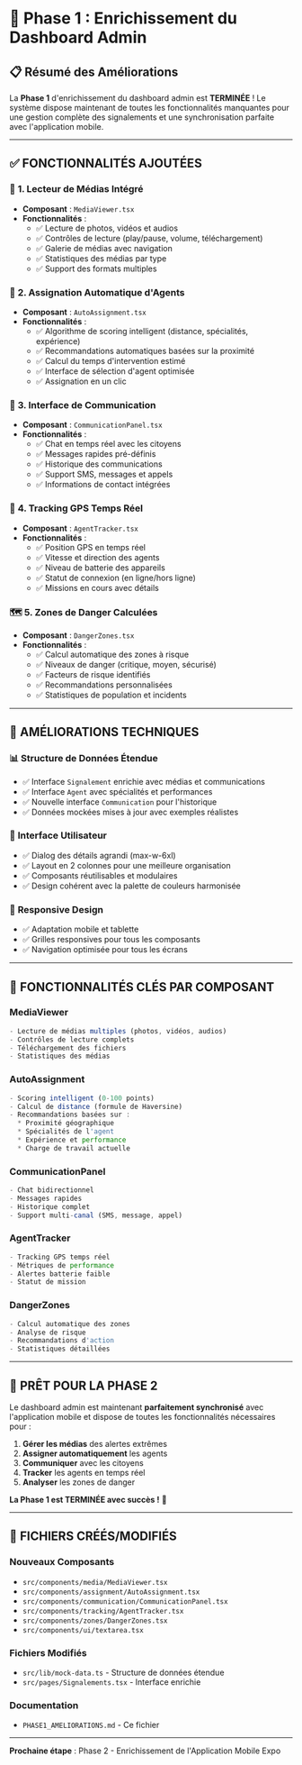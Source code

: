 # 🚀 Phase 1 : Enrichissement du Dashboard Admin

## 📋 Résumé des Améliorations

La **Phase 1** d'enrichissement du dashboard admin est **TERMINÉE** ! Le système dispose maintenant de toutes les fonctionnalités manquantes pour une gestion complète des signalements et une synchronisation parfaite avec l'application mobile.

---

## ✅ **FONCTIONNALITÉS AJOUTÉES**

### 🎥 **1. Lecteur de Médias Intégré**
- **Composant** : `MediaViewer.tsx`
- **Fonctionnalités** :
  - ✅ Lecture de photos, vidéos et audios
  - ✅ Contrôles de lecture (play/pause, volume, téléchargement)
  - ✅ Galerie de médias avec navigation
  - ✅ Statistiques des médias par type
  - ✅ Support des formats multiples

### 🤖 **2. Assignation Automatique d'Agents**
- **Composant** : `AutoAssignment.tsx`
- **Fonctionnalités** :
  - ✅ Algorithme de scoring intelligent (distance, spécialités, expérience)
  - ✅ Recommandations automatiques basées sur la proximité
  - ✅ Calcul du temps d'intervention estimé
  - ✅ Interface de sélection d'agent optimisée
  - ✅ Assignation en un clic

### 💬 **3. Interface de Communication**
- **Composant** : `CommunicationPanel.tsx`
- **Fonctionnalités** :
  - ✅ Chat en temps réel avec les citoyens
  - ✅ Messages rapides pré-définis
  - ✅ Historique des communications
  - ✅ Support SMS, messages et appels
  - ✅ Informations de contact intégrées

### 📍 **4. Tracking GPS Temps Réel**
- **Composant** : `AgentTracker.tsx`
- **Fonctionnalités** :
  - ✅ Position GPS en temps réel
  - ✅ Vitesse et direction des agents
  - ✅ Niveau de batterie des appareils
  - ✅ Statut de connexion (en ligne/hors ligne)
  - ✅ Missions en cours avec détails

### 🗺️ **5. Zones de Danger Calculées**
- **Composant** : `DangerZones.tsx`
- **Fonctionnalités** :
  - ✅ Calcul automatique des zones à risque
  - ✅ Niveaux de danger (critique, moyen, sécurisé)
  - ✅ Facteurs de risque identifiés
  - ✅ Recommandations personnalisées
  - ✅ Statistiques de population et incidents

---

## 🔧 **AMÉLIORATIONS TECHNIQUES**

### 📊 **Structure de Données Étendue**
- ✅ Interface `Signalement` enrichie avec médias et communications
- ✅ Interface `Agent` avec spécialités et performances
- ✅ Nouvelle interface `Communication` pour l'historique
- ✅ Données mockées mises à jour avec exemples réalistes

### 🎨 **Interface Utilisateur**
- ✅ Dialog des détails agrandi (max-w-6xl)
- ✅ Layout en 2 colonnes pour une meilleure organisation
- ✅ Composants réutilisables et modulaires
- ✅ Design cohérent avec la palette de couleurs harmonisée

### 📱 **Responsive Design**
- ✅ Adaptation mobile et tablette
- ✅ Grilles responsives pour tous les composants
- ✅ Navigation optimisée pour tous les écrans

---

## 🎯 **FONCTIONNALITÉS CLÉS PAR COMPOSANT**

### **MediaViewer**
```typescript
- Lecture de médias multiples (photos, vidéos, audios)
- Contrôles de lecture complets
- Téléchargement des fichiers
- Statistiques des médias
```

### **AutoAssignment**
```typescript
- Scoring intelligent (0-100 points)
- Calcul de distance (formule de Haversine)
- Recommandations basées sur :
  * Proximité géographique
  * Spécialités de l'agent
  * Expérience et performance
  * Charge de travail actuelle
```

### **CommunicationPanel**
```typescript
- Chat bidirectionnel
- Messages rapides
- Historique complet
- Support multi-canal (SMS, message, appel)
```

### **AgentTracker**
```typescript
- Tracking GPS temps réel
- Métriques de performance
- Alertes batterie faible
- Statut de mission
```

### **DangerZones**
```typescript
- Calcul automatique des zones
- Analyse de risque
- Recommandations d'action
- Statistiques détaillées
```

---

## 🚀 **PRÊT POUR LA PHASE 2**

Le dashboard admin est maintenant **parfaitement synchronisé** avec l'application mobile et dispose de toutes les fonctionnalités nécessaires pour :

1. **Gérer les médias** des alertes extrêmes
2. **Assigner automatiquement** les agents
3. **Communiquer** avec les citoyens
4. **Tracker** les agents en temps réel
5. **Analyser** les zones de danger

**La Phase 1 est TERMINÉE avec succès !** 🎉

---

## 📁 **FICHIERS CRÉÉS/MODIFIÉS**

### **Nouveaux Composants**
- `src/components/media/MediaViewer.tsx`
- `src/components/assignment/AutoAssignment.tsx`
- `src/components/communication/CommunicationPanel.tsx`
- `src/components/tracking/AgentTracker.tsx`
- `src/components/zones/DangerZones.tsx`
- `src/components/ui/textarea.tsx`

### **Fichiers Modifiés**
- `src/lib/mock-data.ts` - Structure de données étendue
- `src/pages/Signalements.tsx` - Interface enrichie

### **Documentation**
- `PHASE1_AMELIORATIONS.md` - Ce fichier

---

**Prochaine étape** : Phase 2 - Enrichissement de l'Application Mobile Expo










